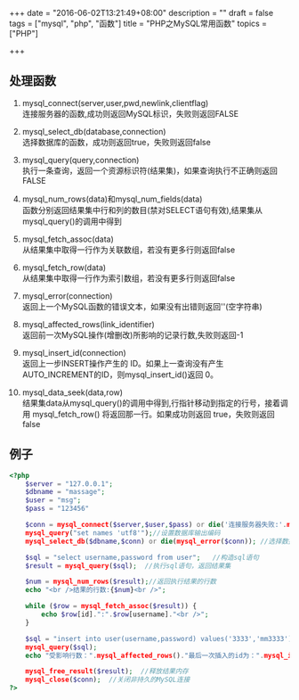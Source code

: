 +++
date = "2016-06-02T13:21:49+08:00"
description = ""
draft = false
tags = ["mysql", "php", "函数"]
title = "PHP之MySQL常用函数"
topics = ["PHP"]

+++

## 处理函数
1. mysql\_connect(server,user,pwd,newlink,clientflag)  
连接服务器的函数,成功则返回MySQL标识，失败则返回FALSE

2. mysql\_select\_db(database,connection)  
选择数据库的函数，成功则返回true，失败则返回false

3. mysql\_query(query,connection)  
执行一条查询，返回一个资源标识符(结果集)，如果查询执行不正确则返回FALSE

4. mysql\_num\_rows(data)和mysql\_num\_fields(data)  
函数分别返回结果集中行和列的数目(禁对SELECT语句有效),结果集从 mysql_query()的调用中得到

5. mysql\_fetch\_assoc(data)  
从结果集中取得一行作为关联数组，若没有更多行则返回false

6. mysql\_fetch\_row(data)  
从结果集中取得一行作为索引数组，若没有更多行则返回false

7. mysql\_error(connection)  
返回上一个MySQL函数的错误文本，如果没有出错则返回''(空字符串)

8. mysql\_affected\_rows(link\_identifier)  
返回前一次MySQL操作(增删改)所影响的记录行数,失败则返回-1

9. mysql\_insert\_id(connection)  
返回上一步INSERT操作产生的 ID。如果上一查询没有产生AUTO_INCREMENT的ID，则mysql_insert_id()返回 0。

10. mysql\_data\_seek(data,row)  
结果集data从mysql_query()的调用中得到,行指针移动到指定的行号，接着调用 mysql_fetch_row() 将返回那一行。如果成功则返回 true，失败则返回 false


## 例子
```php
<?php
	$server = "127.0.0.1";
    $dbname = "massage";
    $user = "msg";
    $pass = "123456"

	$conn = mysql_connect($server,$user,$pass) or die('连接服务器失败:'.mysql_error());
	mysql_query("set names 'utf8'");//设置数据库输出编码
	mysql_select_db($dbname,$conn) or die(mysql_error($conn)); //选择数据库

	$sql = "select username,password from user";   //构造sql语句
	$result = mysql_query($sql);  //执行sql语句，返回结果集

	$num = mysql_num_rows($result);//返回执行结果的行数
	echo "<br />结果的行数:{$num}<br />";

	while ($row = mysql_fetch_assoc($result)) {
		echo $row[id].":".$row[username]."<br />";
	}

	$sql = "insert into user(username,password) values('3333','mm3333')";
	mysql_query($sql);
    echo "受影响行数：".mysql_affected_rows()."最后一次插入的id为：".mysql_insert_id();

	mysql_free_result($result);  //释放结果内存
	mysql_close($conn);  //关闭非持久的MySQL连接
?>
```